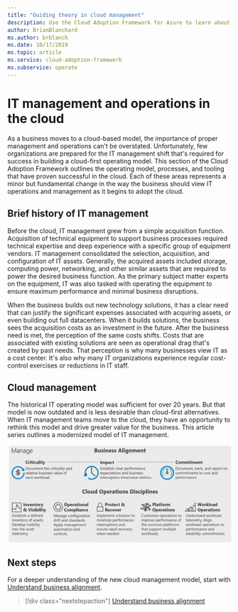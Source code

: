 ```yaml
---
title: "Guiding theory in cloud management"
description: Use the Cloud Adoption Framework for Azure to learn about the operating model, processes, and tooling that have proven successful in the cloud.
author: BrianBlanchard
ms.author: brblanch
ms.date: 10/17/2019
ms.topic: article
ms.service: cloud-adoption-framework
ms.subservice: operate
---
```


# IT management and operations in the cloud

As a business moves to a cloud-based model, the importance of proper management and operations can't be overstated. Unfortunately, few organizations are prepared for the IT management shift that's required for success in building a cloud-first operating model. This section of the Cloud Adoption Framework outlines the operating model, processes, and tooling that have proven successful in the cloud. Each of these areas represents a minor but fundamental change in the way the business should view IT operations and management as it begins to adopt the cloud.

## Brief history of IT management

Before the cloud, IT management grew from a simple acquisition function. Acquisition of technical equipment to support business processes required technical expertise and deep experience with a specific group of equipment vendors. IT management consolidated the selection, acquisition, and configuration of IT assets. Generally, the acquired assets included storage, computing power, networking, and other similar assets that are required to power the desired business function. As the primary subject matter experts on the equipment, IT was also tasked with operating the equipment to ensure maximum performance and minimal business disruptions.

When the business builds out new technology solutions, it has a clear need that can justify the significant expenses associated with acquiring assets, or even building out full datacenters. When it builds solutions, the business sees the acquisition costs as an investment in the future. After the business need is met, the perception of the same costs shifts. Costs that are associated with existing solutions are seen as operational drag that's created by past needs. That perception is why many businesses view IT as a cost center. It's also why many IT organizations experience regular cost-control exercises or reductions in IT staff.

## Cloud management

The historical IT operating model was sufficient for over 20 years. But that model is now outdated and is less desirable than cloud-first alternatives. When IT management teams move to the cloud, they have an opportunity to rethink this model and drive greater value for the business. This article series outlines a modernized model of IT management.

![Manage methodology in the Cloud Adoption Framework](../../_images/manage/caf-manage.png)

## Next steps

For a deeper understanding of the new cloud management model, start with [Understand business alignment](./business-alignment.md).

> [!div class="nextstepaction"]
> [Understand business alignment](./business-alignment.md)
